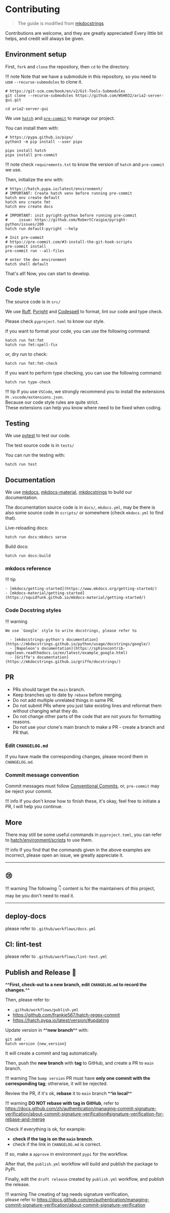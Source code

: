<!-- The content will be also use in `docs/CONTRIBUTING/CONTRIBUTING.md` by `pymdownx.snippets` -->
<!-- Do not use any **relative link** and  **GitHub-specific syntax** ！-->
<!-- Do not rename or move the file -->

# Contributing

> The guide is modified from [mkdocstrings](https://mkdocstrings.github.io/contributing/#contributing)

Contributions are welcome, and they are greatly appreciated! Every little bit helps, and credit will always be given.

## Environment setup

First, `fork` and `clone` the repository, then `cd` to the directory.

!!! note
    Note that we have a submodule in this repository, so you need to use `--recurse-submodules` to clone it.

```shell
# https://git-scm.com/book/en/v2/Git-Tools-Submodules
git clone --recurse-submodules https://github.com/WSH032/aria2-server-gui.git

cd aria2-server-gui
```

We use [`hatch`](https://github.com/pypa/hatch) and [`pre-commit`](https://pre-commit.com/) to manage our project.

You can install them with:

```shell
# https://pypa.github.io/pipx/
python3 -m pip install --user pipx

pipx install hatch
pipx install pre-commit
```

!!! note
    check `requirements.txt` to know the version of `hatch` and `pre-commit` we use.

Then, initialize the env with:

```shell
# https://hatch.pypa.io/latest/environment/
# IMPORTANT: Create hatch venv before running pre-commit
hatch env create default
hatch env create fmt
hatch env create docs

# IMPORTANT: init pyright-python before running pre-commit
#     issue: https://github.com/RobertCraigie/pyright-python/issues/200
hatch run default:pyright --help

# Init pre-commit
# https://pre-commit.com/#3-install-the-git-hook-scripts
pre-commit install
pre-commit run --all-files

# enter the dev environment
hatch shell default

```

That's all! Now, you can start to develop.

## Code style

The source code is in `src/`

We use [Ruff](https://github.com/astral-sh/ruff), [Pyright](https://github.com/Microsoft/pyright/)
 and [Codespell](https://github.com/codespell-project/codespell) to format, lint our code and type check.

Please check `pyproject.toml` to know our style.

If you want to format your code, you can use the following command:

```shell
hatch run fmt:fmt
hatch run fmt:spell-fix
```

or, dry run to check:

```shell
hatch run fmt:fmt-check
```

If you want to perform type checking, you can use the following command:

```shell
hatch run type-check
```

!!! tip
    If you use `VSCode`, we strongly recommend you to install the extensions in `.vscode/extensions.json`.<br>
    Because our code style rules are quite strict.<br>
    These extensions can help you know where need to be fixed when coding.

## Testing

We use [pytest](https://docs.pytest.org/en/stable/) to test our code.

The test source code is in `tests/`

You can run the testing with:

```shell
hatch run test
```

## Documentation

We use [mkdocs](https://www.mkdocs.org), [mkdocs-material](https://squidfunk.github.io/mkdocs-material), [mkdocstrings](https://mkdocstrings.github.io) to build our documentation.

The documentation source code is in `docs/`, `mkdocs.yml`,
 may be there is also some source code in `scripts/` or somewhere (check `mkdocs.yml` to find that).

Live-reloading docs:

```shell
hatch run docs:mkdocs serve
```

Build docs:

```shell
hatch run docs:build
```

### mkdocs reference

!!! tip

    - [mkdocs/getting-started](https://www.mkdocs.org/getting-started/)
    - [mkdocs-material/getting-started](https://squidfunk.github.io/mkdocs-material/getting-started/)

### Code Docstring styles

!!! warning

    We use `Google` style to write docstrings, please refer to

      - [mkdocstrings-python's documentation](https://mkdocstrings.github.io/python/usage/docstrings/google/)
      - [Napoleon's documentation](https://sphinxcontrib-napoleon.readthedocs.io/en/latest/example_google.html)
      - [Griffe's documentation](https://mkdocstrings.github.io/griffe/docstrings/)

## PR

- PRs should target the `main` branch.
- Keep branches up to date by `rebase` before merging.
- Do not add multiple unrelated things in same PR.
- Do not submit PRs where you just take existing lines and reformat them without changing what they do.
- Do not change other parts of the code that are not yours for formatting reasons.
- Do not use your clone's main branch to make a PR - create a branch and PR that.

### Edit `CHANGELOG.md`

If you have made the corresponding changes, please record them in `CHANGELOG.md`.

### Commit message convention

Commit messages must follow [Conventional Commits](https://www.conventionalcommits.org/en/v1.0.0/),
or, `pre-commit` may be reject your commit.

!!! info
    If you don't know how to finish these, it's okay, feel free to initiate a PR, I will help you continue.

## More

There may still be some useful commands in `pyproject.toml`, you can refer to [hatch/environment/scripts](https://hatch.pypa.io/latest/config/environment/overview/#scripts) to use them.

!!! info
    If you find that the commands given in the above examples are incorrect, please open an issue, we greatly appreciate it.

---

## 😢

!!! warning
    The following 👇 content is for the maintainers of this project, may be you don't need to read it.

---

## deploy-docs

please refer to `.github/workflows/docs.yml`

## CI: lint-test

please refer to `.github/workflows/lint-test.yml`

## Publish and Release 🚀

**^^First, check-out to a new branch, edit `CHANGELOG.md` to record the changes.^^**

Then, please refer to:

- `.github/workflows/publish.yml`
- <https://github.com/frankie567/hatch-regex-commit>
- <https://hatch.pypa.io/latest/version/#updating>

Update version in **^^new branch^^** with:

```shell
git add .
hatch version {new_version}
```

It will create a commit and tag automatically.

Then, push the **new branch** with **tag** to GitHub, and create a PR to `main` branch.

!!! warning
    The `bump version` PR must have **only one commit with the corresponding tag**; otherwise, it will be rejected.

Review the PR, if it's ok, **rebase** it to `main` branch **^^in local^^**

!!! warning
    **DO NOT rebase with tag in GitHub**, refer to <https://docs.github.com/zh/authentication/managing-commit-signature-verification/about-commit-signature-verification#signature-verification-for-rebase-and-merge>

Check if everything is ok, for example:

- **check if the tag is on the `main` branch**.
- check if the link in `CHANGELOG.md` is correct.

If so, make a `approve` in environment `pypi` for the workflow.

After that, the `publish.yml` workflow will build and publish the package to PyPI.

Finally, edit the `draft release` created by `publish.yml` workflow, and publish the release.

!!! warning
    The creating of tag needs signature verification,<br>
    please refer to <https://docs.github.com/en/authentication/managing-commit-signature-verification/about-commit-signature-verification>
